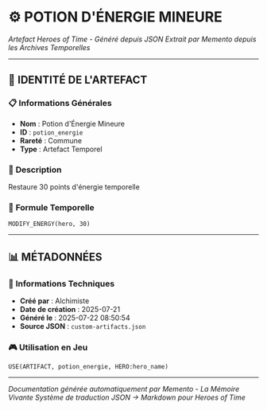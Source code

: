 # ⚙️ **POTION D'ÉNERGIE MINEURE**
*Artefact Heroes of Time - Généré depuis JSON*
*Extrait par Memento depuis les Archives Temporelles*

---

## 🌟 **IDENTITÉ DE L'ARTEFACT**

### 📋 **Informations Générales**
- **Nom** : Potion d'Énergie Mineure
- **ID** : `potion_energie`
- **Rareté** : Commune
- **Type** : Artefact Temporel

### 📖 **Description**
Restaure 30 points d'énergie temporelle


### 🔮 **Formule Temporelle**
```hots
MODIFY_ENERGY(hero, 30)
```

---

## 📊 **MÉTADONNÉES**

### 🔧 **Informations Techniques**
- **Créé par** : Alchimiste
- **Date de création** : 2025-07-21
- **Généré le** : 2025-07-22 08:50:54
- **Source JSON** : `custom-artifacts.json`

### 🎮 **Utilisation en Jeu**
```hots
USE(ARTIFACT, potion_energie, HERO:hero_name)
```

---

*Documentation générée automatiquement par Memento - La Mémoire Vivante*
*Système de traduction JSON → Markdown pour Heroes of Time*
